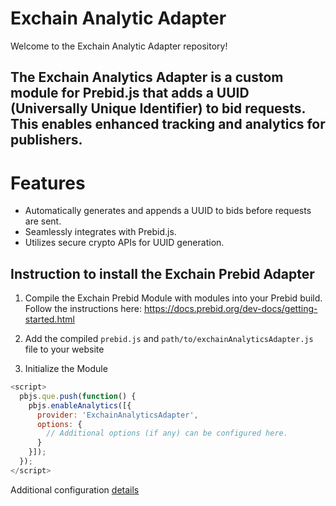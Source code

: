 # Exchain Analytic Adapter

Welcome to the Exchain Analytic Adapter repository!

## The Exchain Analytics Adapter is a custom module for Prebid.js that adds a UUID (Universally Unique Identifier) to bid requests. This enables enhanced tracking and analytics for publishers.


# Features
- Automatically generates and appends a UUID to bids before requests are sent.
- Seamlessly integrates with Prebid.js.
- Utilizes secure crypto APIs for UUID generation.

## Instruction to install the Exchain Prebid Adapter

1. Compile the Exchain Prebid Module with modules into your Prebid build. Follow the instructions here: https://docs.prebid.org/dev-docs/getting-started.html

2. Add the compiled `prebid.js` and `path/to/exchainAnalyticsAdapter.js` file to your website

3. Initialize the Module

```javascript
<script>
  pbjs.que.push(function() {
    pbjs.enableAnalytics([{
      provider: 'ExchainAnalyticsAdapter',
      options: {
        // Additional options (if any) can be configured here.
      }
    }]);
  });
</script>
```

Additional configuration [details](src/exchainAnalyticsAdapter/README.md)
